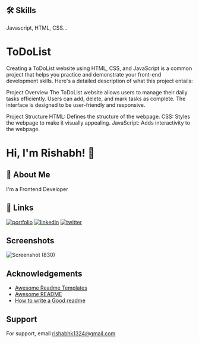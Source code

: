 
## 🛠 Skills
Javascript, HTML, CSS...


# ToDoList


Creating a ToDoList website using HTML, CSS, and JavaScript is a common project that helps you practice and demonstrate your front-end development skills. Here's a detailed description of what this project entails:

Project Overview
The ToDoList website allows users to manage their daily tasks efficiently. Users can add, delete, and mark tasks as complete. The interface is designed to be user-friendly and responsive.

Project Structure
HTML: Defines the structure of the webpage.
CSS: Styles the webpage to make it visually appealing.
JavaScript: Adds interactivity to the webpage.

# Hi, I'm Rishabh! 👋


## 🚀 About Me
I'm a Frontend Developer


## 🔗 Links
[![portfolio](https://img.shields.io/badge/my_portfolio-000?style=for-the-badge&logo=ko-fi&logoColor=white)](https://katherineoelsner.com/)
[![linkedin](https://img.shields.io/badge/linkedin-0A66C2?style=for-the-badge&logo=linkedin&logoColor=white)](https://www.linkedin.com/)
[![twitter](https://img.shields.io/badge/twitter-1DA1F2?style=for-the-badge&logo=twitter&logoColor=white)](https://twitter.com/)


## Screenshots

![Screenshot (830)](https://github.com/AlieenBotrishabh/ToDoList/assets/119288381/5aefebd2-d475-4105-be69-ffe13bbe67d7)



## Acknowledgements

 - [Awesome Readme Templates](https://awesomeopensource.com/project/elangosundar/awesome-README-templates)
 - [Awesome README](https://github.com/matiassingers/awesome-readme)
 - [How to write a Good readme](https://bulldogjob.com/news/449-how-to-write-a-good-readme-for-your-github-project)


## Support

For support, email rishabhk1324@gmail.com

